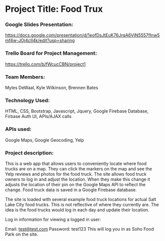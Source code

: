 # Project Title: Food Trux

### Google Slides Presentation: 
https://docs.google.com/presentation/d/1eofDsJtEuK76JrqA6VjN5557fInw5mf4w-JOj4cII4k/edit?usp=sharing

### Trello Board for Project Management: 
https://trello.com/b/fWcucCBN/project1

### Team Members: 
Myles DeWaal, Kyle Wilkinson, Brennen Bates

### Technology Used: 
HTML, CSS, Bootstrap, Javascript, Jquery, Google Firebase Database, Firbase Auth UI, APIs/AJAX calls

### APIs used: 
Google Maps, Google Geocoding, Yelp

### Project description: 

This is a web app that allows users to conveniently locate where food trucks are on a map.  They can click the markers on the map and see the Yelp reviews and photos for the food truck.  The site allows food truck owners to log in and adjust the location.  When they make this change it adjusts the location of their pin on the Google Maps API to reflect the change.  Food truck data is saved in a Google Firebase database.

The site is loaded with several example food truck locations for actual Salt Lake City food trucks.  This is not reflective of where they currently are.  The idea is the food trucks would log in each day and update their location.

Log in information for viewing a logged in user: 

Email: test@test.com
Password: test123
This will log you in as Soho Food Park on the site.



   


